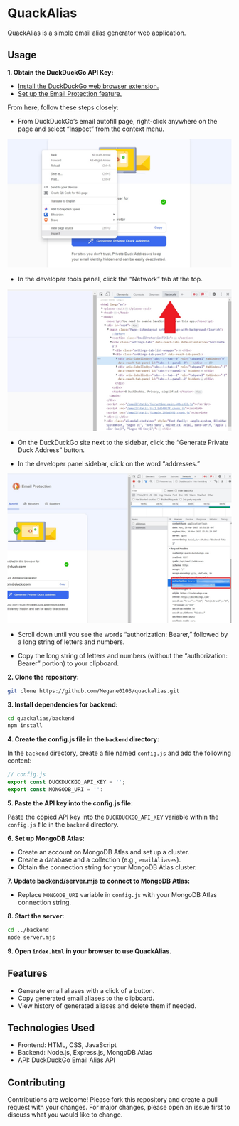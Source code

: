 # QuackAlias

QuackAlias is a simple email alias generator web application.

## Usage

**1. Obtain the DuckDuckGo API Key:**

   - [Install the DuckDuckGo web browser extension.](https://duckduckgo.com/email/)
   - [Set up the Email Protection feature.](https://duckduckgo.com/email/)

From here, follow these steps closely:

-  From DuckDuckGo’s email autofill page, right-click anywhere on the page and select “Inspect” from the context menu.

![Image 1](images/image1.jpg)

- In the developer tools panel, click the “Network” tab at the top.

![Image 2](images/image2.jpg)

- On the DuckDuckGo site next to the sidebar, click the “Generate Private Duck Address” button.

- In the developer panel sidebar, click on the word “addresses.”

![Image 3](images/image3.jpg)

- Scroll down until you see the words “authorization: Bearer,” followed by a long string of letters and numbers.

- Copy the long string of letters and numbers (without the “authorization: Bearer” portion) to your clipboard.

**2. Clone the repository:**

```bash
git clone https://github.com/Megane0103/quackalias.git
```

**3. Install dependencies for backend:**

```bash
cd quackalias/backend
npm install
```

**4. Create the config.js file in the `backend` directory:**

In the `backend` directory, create a file named `config.js` and add the following content:

```javascript
// config.js
export const DUCKDUCKGO_API_KEY = '';
export const MONGODB_URI = '':
```

**5. Paste the API key into the config.js file:**

Paste the copied API key into the `DUCKDUCKGO_API_KEY` variable within the `config.js` file in the `backend` directory.

**6. Set up MongoDB Atlas:**

   - Create an account on MongoDB Atlas and set up a cluster.
   - Create a database and a collection (e.g., `emailAliases`).
   - Obtain the connection string for your MongoDB Atlas cluster.

**7. Update backend/server.mjs to connect to MongoDB Atlas:**
   - Replace `MONGODB_URI` variable in `config.js` with your MongoDB Atlas connection string.

**8. Start the server:**

```bash
cd ../backend
node server.mjs
```

**9. Open `index.html` in your browser to use QuackAlias.**

## Features

- Generate email aliases with a click of a button.
- Copy generated email aliases to the clipboard.
- View history of generated aliases and delete them if needed.

## Technologies Used

- Frontend: HTML, CSS, JavaScript
- Backend: Node.js, Express.js, MongoDB Atlas
- API: DuckDuckGo Email Alias API

## Contributing

Contributions are welcome! Please fork this repository and create a pull request with your changes. For major changes, please open an issue first to discuss what you would like to change.